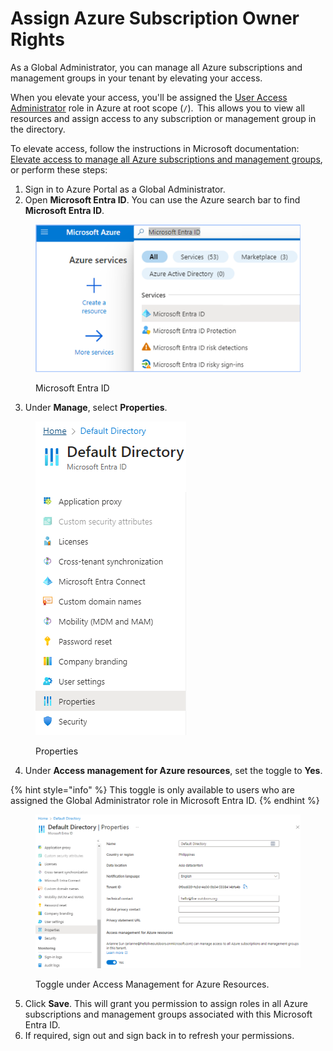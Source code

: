 # Assign Azure Subscription Owner Rights

As a Global Administrator, you can manage all Azure subscriptions and management groups in your tenant by elevating your access.&#x20;

When you elevate your access, you'll be assigned the [User Access Administrator](https://learn.microsoft.com/en-us/azure/role-based-access-control/built-in-roles#user-access-administrator) role in Azure at root scope (`/`).  This allows you to view all resources and assign access to any subscription or management group in the directory.&#x20;

To elevate access, follow the instructions in Microsoft documentation: [Elevate access to manage all Azure subscriptions and management groups](https://learn.microsoft.com/en-us/azure/role-based-access-control/elevate-access-global-admin?tabs=azure-portal), or perform these steps:

1. Sign in to Azure Portal as a Global Administrator.
2. Open **Microsoft Entra ID**. You can use the Azure search bar to find **Microsoft Entra ID**.

<figure><img src="../../../../.gitbook/assets/Microsoft Entra ID (1).png" alt="" width="563"><figcaption><p>Microsoft Entra ID</p></figcaption></figure>

3. Under **Manage**, select **Properties**.

<figure><img src="../../../../.gitbook/assets/image (1052).png" alt=""><figcaption><p>Properties</p></figcaption></figure>

4. Under **Access management for Azure resources**, set the toggle to **Yes**.

{% hint style="info" %}
This toggle is only available to users who are assigned the Global Administrator role in Microsoft Entra ID.
{% endhint %}

<figure><img src="../../../../.gitbook/assets/image (1053).png" alt=""><figcaption><p>Toggle under Access Management for Azure Resources.</p></figcaption></figure>

5. Click **Save**. This will grant you permission to assign roles in all Azure subscriptions and management groups associated with this Microsoft Entra ID.
6. If required, sign out and sign back in to refresh your permissions.
